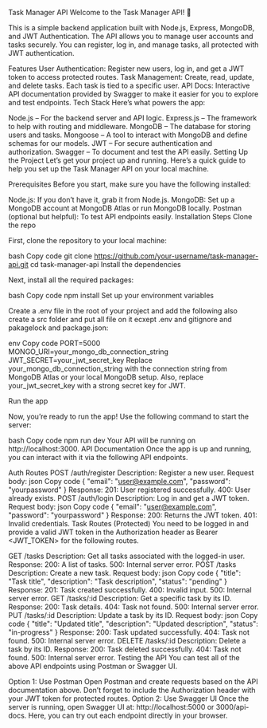 Task Manager API
Welcome to the Task Manager API! 🚀

This is a simple backend application built with Node.js, Express, MongoDB, and JWT Authentication. The API allows you to manage user accounts and tasks securely. You can register, log in, and manage tasks, all protected with JWT authentication.

Features
User Authentication: Register new users, log in, and get a JWT token to access protected routes.
Task Management: Create, read, update, and delete tasks. Each task is tied to a specific user.
API Docs: Interactive API documentation provided by Swagger to make it easier for you to explore and test endpoints.
Tech Stack
Here’s what powers the app:

Node.js – For the backend server and API logic.
Express.js – The framework to help with routing and middleware.
MongoDB – The database for storing users and tasks.
Mongoose – A tool to interact with MongoDB and define schemas for our models.
JWT – For secure authentication and authorization.
Swagger – To document and test the API easily.
Setting Up the Project
Let’s get your project up and running. Here’s a quick guide to help you set up the Task Manager API on your local machine.

Prerequisites
Before you start, make sure you have the following installed:

Node.js: If you don’t have it, grab it from Node.js.
MongoDB: Set up a MongoDB account at MongoDB Atlas or run MongoDB locally.
Postman (optional but helpful): To test API endpoints easily.
Installation Steps
Clone the repo

First, clone the repository to your local machine:

bash
Copy code
git clone https://github.com/your-username/task-manager-api.git
cd task-manager-api
Install the dependencies

Next, install all the required packages:

bash
Copy code
npm install
Set up your environment variables

Create a .env file in the root of your project and add the following  also create a src folder and put all file on it ecxept .env and gitignore and pakagelock and package.json:

env
Copy code
PORT=5000
MONGO_URI=your_mongo_db_connection_string
JWT_SECRET=your_jwt_secret_key
Replace your_mongo_db_connection_string with the connection string from MongoDB Atlas or your local MongoDB setup. Also, replace your_jwt_secret_key with a strong secret key for JWT.

Run the app

Now, you’re ready to run the app! Use the following command to start the server:

bash
Copy code
npm run dev
Your API will be running on http://localhost:3000.
API Documentation
Once the app is up and running, you can interact with it via the following API endpoints.

Auth Routes
POST /auth/register
Description: Register a new user.
Request body:
json
Copy code
{
  "email": "user@example.com",
  "password": "yourpassword"
}
Response:
201: User registered successfully.
400: User already exists.
POST /auth/login
Description: Log in and get a JWT token.
Request body:
json
Copy code
{
  "email": "user@example.com",
  "password": "yourpassword"
}
Response:
200: Returns the JWT token.
401: Invalid credentials.
Task Routes (Protected)
You need to be logged in and provide a valid JWT token in the Authorization header as Bearer <JWT_TOKEN> for the following routes.

GET /tasks
Description: Get all tasks associated with the logged-in user.
Response:
200: A list of tasks.
500: Internal server error.
POST /tasks
Description: Create a new task.
Request body:
json
Copy code
{
  "title": "Task title",
  "description": "Task description",
  "status": "pending"
}
Response:
201: Task created successfully.
400: Invalid input.
500: Internal server error.
GET /tasks/:id
Description: Get a specific task by its ID.
Response:
200: Task details.
404: Task not found.
500: Internal server error.
PUT /tasks/:id
Description: Update a task by its ID.
Request body:
json
Copy code
{
  "title": "Updated title",
  "description": "Updated description",
  "status": "in-progress"
}
Response:
200: Task updated successfully.
404: Task not found.
500: Internal server error.
DELETE /tasks/:id
Description: Delete a task by its ID.
Response:
200: Task deleted successfully.
404: Task not found.
500: Internal server error.
Testing the API
You can test all of the above API endpoints using Postman or Swagger UI.

Option 1: Use Postman
Open Postman and create requests based on the API documentation above.
Don’t forget to include the Authorization header with your JWT token for protected routes.
Option 2: Use Swagger UI
Once the server is running, open Swagger UI at: http://localhost:5000 or 3000/api-docs.
Here, you can try out each endpoint directly in your browser.

